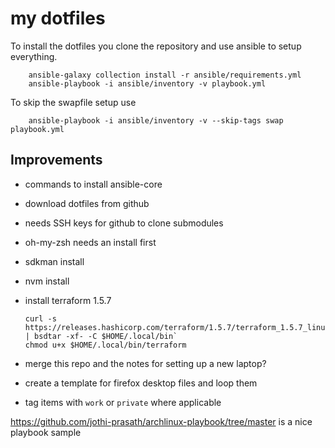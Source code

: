 # my dotfiles

To install the dotfiles you clone the repository and use ansible to setup everything.

```shell
    ansible-galaxy collection install -r ansible/requirements.yml
    ansible-playbook -i ansible/inventory -v playbook.yml
```

To skip the swapfile setup use

```shell
    ansible-playbook -i ansible/inventory -v --skip-tags swap playbook.yml
```

## Improvements
* commands to install ansible-core
* download dotfiles from github
* needs SSH keys for github to clone submodules
* oh-my-zsh needs an install first
* sdkman install
* nvm install
* install terraform 1.5.7
  ```shell
  curl -s https://releases.hashicorp.com/terraform/1.5.7/terraform_1.5.7_linux_amd64.zip | bsdtar -xf- -C $HOME/.local/bin`
  chmod u+x $HOME/.local/bin/terraform
  ```

* merge this repo and the notes for setting up a new laptop?
* create a template for firefox desktop files and loop them
* tag items with `work` or `private` where applicable

https://github.com/jothi-prasath/archlinux-playbook/tree/master is a nice playbook sample
